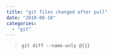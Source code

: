 ```yaml
---
title: "git files changed after pull"
date: "2010-08-18"
categories: 
  - "git"
---
```


> `git diff --name-only @{1}`
